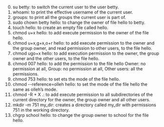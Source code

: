 0) su betty: to switch the current user to the user betty.
1) whoami: to print the effective username of the current user.
2) groups: to print all the groups the current user is part of.
3) sudo chown betty hello: to change the owner of file hello to betty.
4) touch hello: to create an empty file called hello.
5) chmod u+x hello: to add execute permission to the owner of the file hello.
6) chmod u+x,g+x,o+r hello: to add execute permission to the owner and the group owner, and read permission to other users, to the file hello.
7) chmod ugo+x hello: to add execution permission to the owner, the group owner and the other users, to the file hello.
8) chmod 007 hello: to add the permission to the file hello Owner: no permission at all, Group: no permission at all, Other users: all the permissions.
9) chmod 753 hello: to set ets the mode of the file hello.
10) chmod --reference=olleh hello: to set the mode of the file hello the same as olleh’s mode.
11) chmod -R + X .: to add execute permission to all subdirectories of the current directory for the owner, the group owner and all other users.
12) mkdir -m 751 my_dir: creates a directory called my_dir with permissions 751 in the working directory.
13) chgrp school hello: to change the group owner to school for the file hello.
